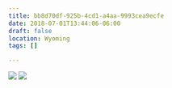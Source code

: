 ```yaml
---
title: bb8d70df-925b-4cd1-a4aa-9993cea9ecfe
date: 2018-07-01T13:44:06-06:00
draft: false
location: Wyoming
tags: []

---
```




![](https://d17enza3bfujl8.cloudfront.net/DSCF0001.jpg)
![](https://d17enza3bfujl8.cloudfront.net/DSCF0099.jpg)



